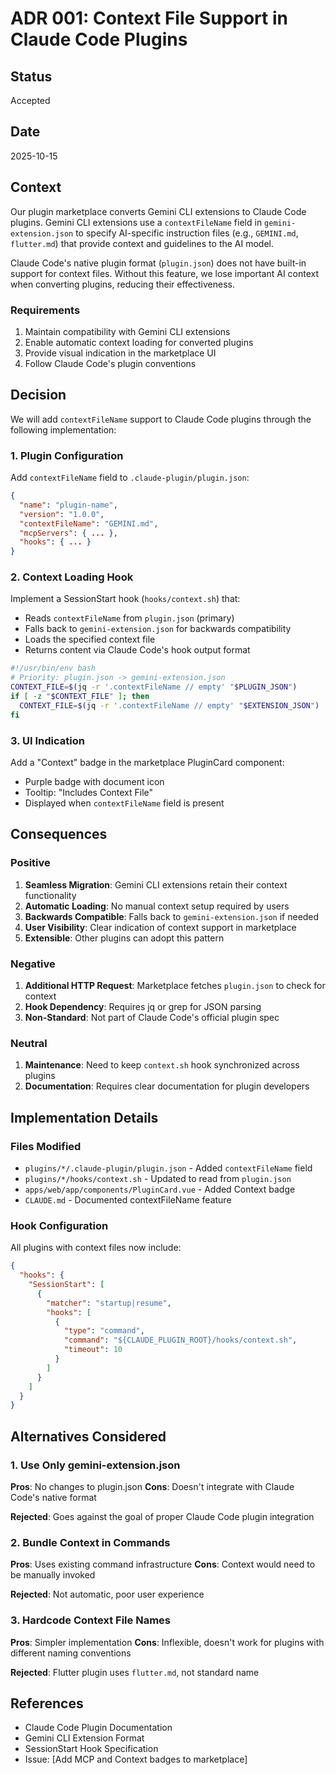 # ADR 001: Context File Support in Claude Code Plugins

## Status

Accepted

## Date

2025-10-15

## Context

Our plugin marketplace converts Gemini CLI extensions to Claude Code plugins. Gemini CLI extensions use a `contextFileName` field in `gemini-extension.json` to specify AI-specific instruction files (e.g., `GEMINI.md`, `flutter.md`) that provide context and guidelines to the AI model.

Claude Code's native plugin format (`plugin.json`) does not have built-in support for context files. Without this feature, we lose important AI context when converting plugins, reducing their effectiveness.

### Requirements

1. Maintain compatibility with Gemini CLI extensions
2. Enable automatic context loading for converted plugins
3. Provide visual indication in the marketplace UI
4. Follow Claude Code's plugin conventions

## Decision

We will add `contextFileName` support to Claude Code plugins through the following implementation:

### 1. Plugin Configuration

Add `contextFileName` field to `.claude-plugin/plugin.json`:

```json
{
  "name": "plugin-name",
  "version": "1.0.0",
  "contextFileName": "GEMINI.md",
  "mcpServers": { ... },
  "hooks": { ... }
}
```

### 2. Context Loading Hook

Implement a SessionStart hook (`hooks/context.sh`) that:
- Reads `contextFileName` from `plugin.json` (primary)
- Falls back to `gemini-extension.json` for backwards compatibility
- Loads the specified context file
- Returns content via Claude Code's hook output format

```bash
#!/usr/bin/env bash
# Priority: plugin.json -> gemini-extension.json
CONTEXT_FILE=$(jq -r '.contextFileName // empty' "$PLUGIN_JSON")
if [ -z "$CONTEXT_FILE" ]; then
  CONTEXT_FILE=$(jq -r '.contextFileName // empty' "$EXTENSION_JSON")
fi
```

### 3. UI Indication

Add a "Context" badge in the marketplace PluginCard component:
- Purple badge with document icon
- Tooltip: "Includes Context File"
- Displayed when `contextFileName` field is present

## Consequences

### Positive

1. **Seamless Migration**: Gemini CLI extensions retain their context functionality
2. **Automatic Loading**: No manual context setup required by users
3. **Backwards Compatible**: Falls back to `gemini-extension.json` if needed
4. **User Visibility**: Clear indication of context support in marketplace
5. **Extensible**: Other plugins can adopt this pattern

### Negative

1. **Additional HTTP Request**: Marketplace fetches `plugin.json` to check for context
2. **Hook Dependency**: Requires jq or grep for JSON parsing
3. **Non-Standard**: Not part of Claude Code's official plugin spec

### Neutral

1. **Maintenance**: Need to keep `context.sh` hook synchronized across plugins
2. **Documentation**: Requires clear documentation for plugin developers

## Implementation Details

### Files Modified

- `plugins/*/​.claude-plugin/plugin.json` - Added `contextFileName` field
- `plugins/*/hooks/context.sh` - Updated to read from `plugin.json`
- `apps/web/app/components/PluginCard.vue` - Added Context badge
- `CLAUDE.md` - Documented contextFileName feature

### Hook Configuration

All plugins with context files now include:

```json
{
  "hooks": {
    "SessionStart": [
      {
        "matcher": "startup|resume",
        "hooks": [
          {
            "type": "command",
            "command": "${CLAUDE_PLUGIN_ROOT}/hooks/context.sh",
            "timeout": 10
          }
        ]
      }
    ]
  }
}
```

## Alternatives Considered

### 1. Use Only gemini-extension.json

**Pros**: No changes to plugin.json
**Cons**: Doesn't integrate with Claude Code's native format

**Rejected**: Goes against the goal of proper Claude Code plugin integration

### 2. Bundle Context in Commands

**Pros**: Uses existing command infrastructure
**Cons**: Context would need to be manually invoked

**Rejected**: Not automatic, poor user experience

### 3. Hardcode Context File Names

**Pros**: Simpler implementation
**Cons**: Inflexible, doesn't work for plugins with different naming conventions

**Rejected**: Flutter plugin uses `flutter.md`, not standard name

## References

- Claude Code Plugin Documentation
- Gemini CLI Extension Format
- SessionStart Hook Specification
- Issue: [Add MCP and Context badges to marketplace]
